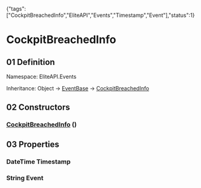 {"tags":["CockpitBreachedInfo","EliteAPI","Events","Timestamp","Event"],"status":1}

# CockpitBreachedInfo

## 01 Definition

Namespace: <span class='code'>EliteAPI.Events</span>

Inheritance: <span class='code'>Object</span> → <span class='code'>[EventBase](../../EliteAPI/Events/EventBase.html)</span> → <span class='code'>[CockpitBreachedInfo](../../EliteAPI/Events/CockpitBreachedInfo.html)</span>

## 02 Constructors

### <span class='code'>[CockpitBreachedInfo](../../EliteAPI/Events/CockpitBreachedInfo.html)</span> ()

## 03 Properties

### <span class='code'>DateTime</span> Timestamp

### <span class='code'>String</span> Event

